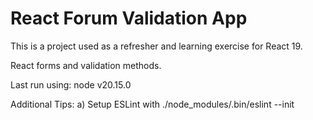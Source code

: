 # React Forum Validation App

This is a project used as a refresher and learning exercise for React 19.

React forms and validation methods.

Last run using:
node v20.15.0

Additional Tips:
a) Setup ESLint with
./node_modules/.bin/eslint --init
